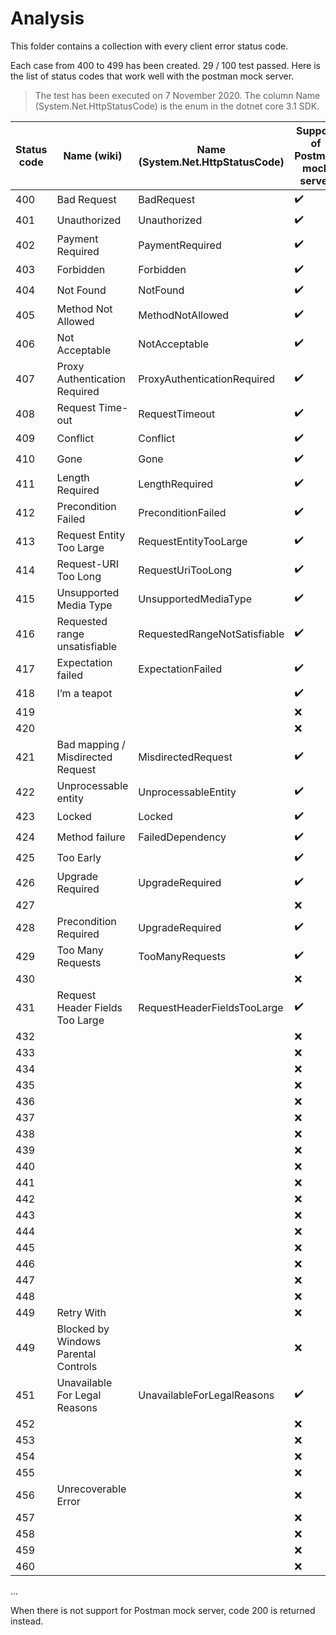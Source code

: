 # Analysis

This folder contains a collection with every client error status code. 

Each case from 400 to 499 has been created. 29 / 100 test passed. Here is the list of status codes that work well with the postman mock server. 

> The test has been executed on 7 November 2020.
> The column Name (System.Net.HttpStatusCode) is the enum in the dotnet core 3.1 SDK.

| Status code | Name (wiki)                          | Name (System.Net.HttpStatusCode) | Support of Postman mock server |
|-------------|--------------------------------------|----------------------------------|--------------------------------|
| 400         | Bad Request                          | BadRequest                       | ✔️                             |
| 401         | Unauthorized                         | Unauthorized                     | ✔️                             |
| 402         | Payment Required                     | PaymentRequired                  | ✔️                             |
| 403         | Forbidden                            | Forbidden                        | ✔️                             |
| 404         | Not Found                            | NotFound                         | ✔️                             |
| 405         | Method Not Allowed                   | MethodNotAllowed                 | ✔️                             |
| 406         | Not Acceptable                       | NotAcceptable                    | ✔️                             |
| 407         | Proxy Authentication Required        | ProxyAuthenticationRequired      | ✔️                             |
| 408         | Request Time-out                     | RequestTimeout                   | ✔️                             |
| 409         | Conflict                             | Conflict                         | ✔️                             |
| 410         | Gone                                 | Gone                             | ✔️                             |
| 411         | Length Required                      | LengthRequired                   | ✔️                             |
| 412         | Precondition Failed                  | PreconditionFailed               | ✔️                             |
| 413         | Request Entity Too Large             | RequestEntityTooLarge            | ✔️                             |
| 414         | Request-URI Too Long                 | RequestUriTooLong                | ✔️                             |
| 415         | Unsupported Media Type               | UnsupportedMediaType             | ✔️                             |
| 416         | Requested range unsatisfiable        | RequestedRangeNotSatisfiable     | ✔️                             |
| 417         | Expectation failed                   | ExpectationFailed                | ✔️                             |
| 418         | I’m a teapot                         |                                  | ✔️                             |
| 419         |                                      |                                  | ❌                             |
| 420         |                                      |                                  | ❌                             |
| 421         | Bad mapping / Misdirected Request    | MisdirectedRequest               | ✔️                             |
| 422         | Unprocessable entity                 | UnprocessableEntity              | ✔️                             |
| 423         | Locked                               | Locked                           | ✔️                             |
| 424         | Method failure                       | FailedDependency                 | ✔️                             |
| 425         | Too Early                            |                                  | ✔️                             |
| 426         | Upgrade Required                     | UpgradeRequired                  | ✔️                             |
| 427         |                                      |                                  | ❌                             |
| 428         | Precondition Required                | UpgradeRequired                  | ✔️                             |
| 429         | Too Many Requests                    | TooManyRequests                  | ✔️                             |
| 430         |                                      |                                  | ❌                             |
| 431         | Request Header Fields Too Large      | RequestHeaderFieldsTooLarge      | ✔️                             |
| 432         |                                      |                                  | ❌                             |
| 433         |                                      |                                  | ❌                             |
| 434         |                                      |                                  | ❌                             |
| 435         |                                      |                                  | ❌                             |
| 436         |                                      |                                  | ❌                             |
| 437         |                                      |                                  | ❌                             |
| 438         |                                      |                                  | ❌                             |
| 439         |                                      |                                  | ❌                             |
| 440         |                                      |                                  | ❌                             |
| 441         |                                      |                                  | ❌                             |
| 442         |                                      |                                  | ❌                             |
| 443         |                                      |                                  | ❌                             |
| 444         |                                      |                                  | ❌                             |
| 445         |                                      |                                  | ❌                             |
| 446         |                                      |                                  | ❌                             |
| 447         |                                      |                                  | ❌                             |
| 448         |                                      |                                  | ❌                             |
| 449         | Retry With                           |                                  | ❌                             |
| 449         | Blocked by Windows Parental Controls |                                  | ❌                             |
| 451         | Unavailable For Legal Reasons        | UnavailableForLegalReasons       | ✔️                             |
| 452         |                                      |                                  | ❌                             |
| 453         |                                      |                                  | ❌                             |
| 454         |                                      |                                  | ❌                             |
| 455         |                                      |                                  | ❌                             |
| 456         | Unrecoverable Error                  |                                  | ❌                             |
| 457         |                                      |                                  | ❌                             |
| 458         |                                      |                                  | ❌                             |
| 459         |                                      |                                  | ❌                             |
| 460         |                                      |                                  | ❌                             |
...

When there is not support for Postman mock server, code 200 is returned instead.